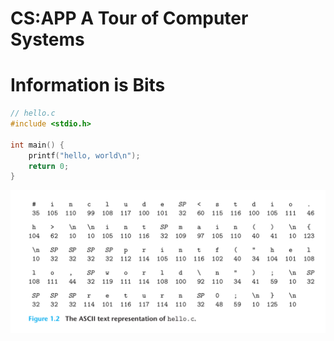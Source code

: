 # CS:APP A Tour of Computer Systems


# Information is Bits
```C
// hello.c
#include <stdio.h>

int main() {
    printf("hello, world\n");
    return 0;
}
```

![图 3](/images/be1a33a3e4634fa4e621a2ed91f42f44e8c2f9665fcbe660c14691fc5c02825f.png) 



